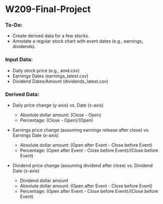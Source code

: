 # W209-Final-Project

### To-Do:
* Create derived data for a few stocks.
* Annotate a regular stock chart with event dates (e.g., earnings, dividends).


### Input Data:
* Daily stock price (e.g., amd.csv)
* Earnings Dates (earnings_latest.csv)
* Dividend Dates/Amount (dividends_latest.csv)


### Derived Data:
* Daily price change (y-axis) vs. Date (x-axis)
  - Absolute dollar amount: (Close - Open)
  - Percentage: (Close - Open)/(Open) 
  
* Earnings price change (assuming earnings release after close) vs. Earnings Date (x-axis)
  - Absolute dollar amount: (Open after Event - Close before Event)
  - Percentage: (Open after Event - Close before Event)/(Close before Event)
  
* Dividend price change (assuming dividend after close) vs. Dividend Date (x-axis)
  - Dividend dollar amount
  - Absolute dollar amount: (Open after Event - Close before Event)
  - Percentage: (Open after Event - Close before Event)/(Close before Event)
